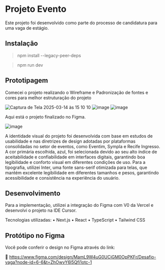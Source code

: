 # Projeto Evento

Este projeto foi desenvolvido como parte do processo de candidatura para uma vaga de estágio.

## Instalação

> npm install --legacy-peer-deps

> npm run dev

## Prototipagem

Comecei o projeto realizando o Wireframe e Padronização de fontes e cores para melhor estruturação do projeto

![Captura de Tela 2025-03-14 às 15 10 10](https://github.com/user-attachments/assets/b5bf1129-b29f-4dda-8355-414016e95147)
![image](https://github.com/user-attachments/assets/cfc05264-7629-4778-b09e-35890893b087)
![image](https://github.com/user-attachments/assets/be99d7a0-8891-4988-aaa7-ad423663dbce)

Aqui está o projeto finalizado no Figma.

![image](https://github.com/user-attachments/assets/dee3da52-e9ff-4091-bbe9-7ffa26f57a21)

A identidade visual do projeto foi desenvolvida com base em estudos de usabilidade e nas diretrizes de design adotadas por plataformas consolidadas no setor de eventos, como Eventim, Sympla e Recife Ingresso. A cor primária escolhida, azul, foi selecionada devido ao seu alto índice de aceitabilidade e confiabilidade em interfaces digitais, garantindo boa legibilidade e conforto visual em diferentes condições de uso. Para a tipografia, utilizei Inter, uma fonte sans-serif otimizada para telas, que mantém excelente legibilidade em diferentes tamanhos e pesos, garantindo acessibilidade e consistência na experiência do usuário.

## Desenvolvimento

Para a implementação, utilizei a integração do Figma com V0 da Vercel e desenvolvi o projeto na IDE Cursor.

Tecnologias utilizadas:
	•	Next.js
	•	React
	•	TypeScript
	•	Tailwind CSS

## Protótipo no Figma

Você pode conferir o design no Figma através do link:

🔗 https://www.figma.com/design/MamL9W4uG0UCjGM0OpPKFr/Desafio-vaga?node-id=6-6&t=ZhOwvY6l5Qfi1otc-1

